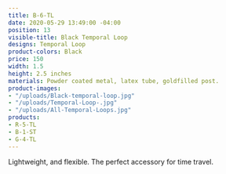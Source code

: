 ```yaml
---
title: B-6-TL
date: 2020-05-29 13:49:00 -04:00
position: 13
visible-title: Black Temporal Loop
designs: Temporal Loop
product-colors: Black
price: 150
width: 1.5
height: 2.5 inches
materials: Powder coated metal, latex tube, goldfilled post.
product-images:
- "/uploads/Black-temporal-loop.jpg"
- "/uploads/Temporal-Loop-.jpg"
- "/uploads/All-Temporal-Loops.jpg"
products:
- R-5-TL
- B-1-ST
- G-4-TL
---
```


Lightweight, and flexible. The perfect accessory for time travel.